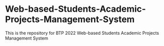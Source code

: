 # Web-based-Students-Academic-Projects-Management-System
This is the repository for BTP 2022 Web-based Students Academic Projects Management System

